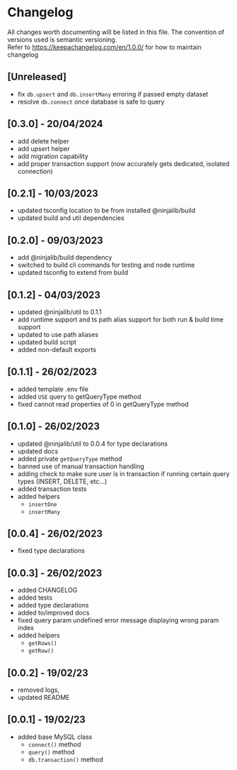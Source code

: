 # Changelog

All changes worth documenting will be listed in this file. The convention of versions used is semantic versioning.<br />
Refer to https://keepachangelog.com/en/1.0.0/ for how to maintain changelog<br />

## [Unreleased]

-   fix `db.upsert` and `db.insertMany` erroring if passed empty dataset
-   resolve `db.connect` once database is safe to query

## [0.3.0] - 20/04/2024

-   add delete helper
-   add upsert helper
-   add migration capability
-   add proper transaction support (now accurately gets dedicated, isolated connection)

## [0.2.1] - 10/03/2023

-   updated tsconfig location to be from installed @ninjalib/build
-   updated build and util dependencies

## [0.2.0] - 09/03/2023

-   add @ninjalib/build dependency
-   switched to build cli commands for testing and node runtime
-   updated tsconfig to extend from build

## [0.1.2] - 04/03/2023

-   updated @ninjalib/util to 0.1.1
-   add runtime support and ts path alias support for both run & build time support
-   updated to use path aliases
-   updated build script
-   added non-default exports

## [0.1.1] - 26/02/2023

-   added template .env file
-   added `USE` query to getQueryType method
-   fixed cannot read properties of 0 in getQueryType method

## [0.1.0] - 26/02/2023

-   updated @ninjalib/util to 0.0.4 for type declarations
-   updated docs
-   added private `getQueryType` method
-   banned use of manual transaction handling
-   adding check to make sure user is in transaction if running certain query types (INSERT, DELETE, etc...)
-   added transaction tests
-   added helpers
    -   `insertOne`
    -   `insertMany`

## [0.0.4] - 26/02/2023

-   fixed type declarations

## [0.0.3] - 26/02/2023

-   added CHANGELOG
-   added tests
-   added type declarations
-   added to/improved docs
-   fixed query param undefined error message displaying wrong param index
-   added helpers
    -   `getRows()`
    -   `getRow()`

## [0.0.2] - 19/02/23

-   removed logs,
-   updated README

## [0.0.1] - 19/02/23

-   added base MySQL class
    -   `connect()` method
    -   `query()` method
    -   `db.transaction()` method
